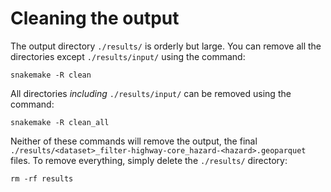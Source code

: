 # Cleaning the output

The output directory `./results/` is orderly but large.
You can remove all the directories except `./results/input/` using the command:
```shell
snakemake -R clean
```  
All directories _including_ `./results/input/` can be removed using the command:
```shell
snakemake -R clean_all
``` 

Neither of these commands will remove the output, the final
`./results/<dataset>_filter-highway-core_hazard-<hazard>.geoparquet` files.
To remove everything, simply delete the `./results/` directory:
```shell
rm -rf results
```